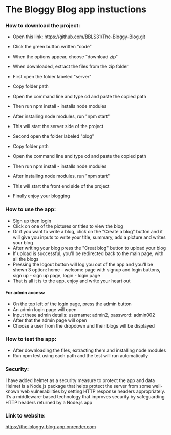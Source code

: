 # The Bloggy Blog app instuctions

### How to download the project:
* Open this link: https://github.com/BBLS31/The-Bloggy-Blog.git
* Click the green button written "code"
* When the options appear, choose "download zip"
* When downloaded, extract the files from the zip folder
  
* First open the folder labeled "server"
* Copy folder path
* Open the command line and type cd and paste the copied path
* Then run npm install - installs node modules
* After installing node modules, run "npm start"
* This will start the server side of the project

* Second open the folder labeled "blog"
* Copy folder path
* Open the command line and type cd and paste the copied path
* Then run npm install - installs node modules
* After installing node modules, run "npm start"
* This will start the front end side of the project
* Finally enjoy your blogging

### How to use the app:

* Sign up then login
* Click on one of the pictures or titles to view the blog
* Or if you want to write a blog, click on the "Create a blog" button and it will give you inputs to write your title, summary, add a picture and writes your blog
* After writing your blog press the "Creat blog" button to upload your blog
* If upload is successful, you'll be redirected back to the main page, with all the blogs
* Pressing the logout button will log you out of the app and you'll be shown 3 option: home - welcome page with signup and login buttons, sign up - sign up page, login - login page
* That is all it is to the app, enjoy and write your heart out

#### For admin access:
* On the top left of the login page, press the admin button
* An admin login page will open
* Input these admin details: username: admin2, password: admin002
* After that the admin page will open
* Choose a user from the dropdown and their blogs will be displayed

### How to test the app:
* After downloading the files, extracting them and installing node modules
* Run npm test using each path and the test will run automatically

### Security:
I have added helmet as a security measure to protect the app and data 
Helmet is a Node.js package that helps protect the server from some well-known web vulnerabilities by setting HTTP response headers appropriately. 
It’s a middleware-based technology that improves security by safeguarding HTTP headers returned by a Node.js app

### Link to website:
https://the-bloggy-blog-app.onrender.com
